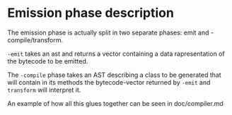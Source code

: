 # Emission phase description

The emission phase is actually split in two separate phases: emit and -compile/transform.

`-emit` takes an ast and returns a vector containing a data rapresentation of the bytecode to be emitted.

The `-compile` phase takes an AST describing a class to be generated that will contain in its methods the bytecode-vector returned by `-emit` and `transform` will interpret it.

An example of how all this glues together can be seen in doc/compiler.md
